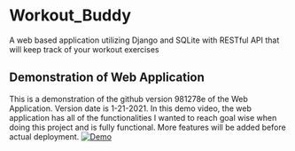 # Workout_Buddy
A web based application utilizing Django and SQLite with RESTful API that will keep track of your workout exercises

## Demonstration of Web Application
This is a demonstration of the github version 981278e of the Web Application. Version date is 1-21-2021. In this demo video, the web application has all of the 
functionalities I wanted to reach goal wise when doing this project and is fully functional. More features will be added before actual deployment.
[![Demo](http://img.youtube.com/vi/NKZO4Nkn2vw/0.jpg)](https://www.youtube.com/watch?v=NKZO4Nkn2vw&feature=youtu.be "Demo")
